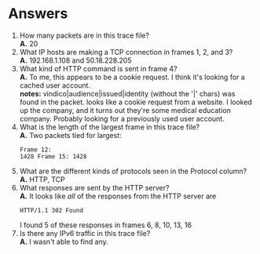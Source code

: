 # Answers

1. How many packets are in this trace file?  
    **A.** 20
2. What IP hosts are making a TCP connection in frames 1, 2, and 3?  
    **A.** 192.168.1.108 and 50.18.228.205
3. What kind of HTTP command is sent in frame 4?  
    **A.** To me, this appears to be a cookie request. I think it's looking for a cached user account.  
    **notes:** vindico|audience|issued|identity (without the '|' chars) was found in the packet.
                looks like a cookie request from a website. I looked up the company, and it turns
                out they're some medical education company. Probably looking for a previously used
                user account.
4. What is the length of the largest frame in this trace file?  
    **A.** Two packets tied for largest:
        <pre><code>Frame 12: 1428
        Frame 15: 1428</code></pre>
5. What are the different kinds of protocols seen in the Protocol column?  
    **A.** HTTP, TCP
6. What responses are sent by the HTTP server?  
    **A.** It looks like *all* of the responses from the HTTP server are
        <pre><code>HTTP/1.1 302 Found</code></pre>
        I found 5 of these responses in frames 6, 8, 10, 13, 16
7. Is there any IPv6 traffic in this trace file?  
    **A.** I wasn't able to find any.